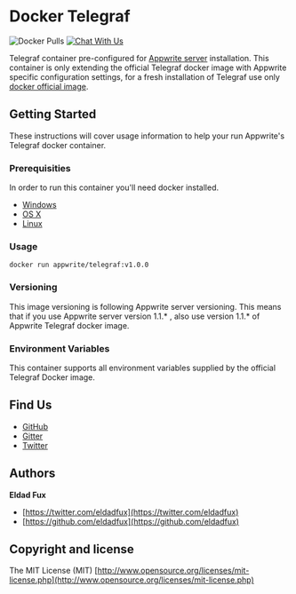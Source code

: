 # Docker Telegraf

![Docker Pulls](https://img.shields.io/docker/pulls/appwrite/telegraf.svg)
[![Chat With Us](https://img.shields.io/gitter/room/appwrite/community.svg)](https://gitter.im/appwrite/community?utm_source=share-link&utm_medium=link&utm_campaign=share-link)

Telegraf container pre-configured for [Appwrite server](https://appwrite.io) installation. This container is only extending the official Telegraf docker image with Appwrite specific configuration settings, for a fresh installation of Telegraf use only [docker official image](https://hub.docker.com/_/telegraf).

## Getting Started

These instructions will cover usage information to help your run Appwrite's Telegraf docker container.

### Prerequisities

In order to run this container you'll need docker installed.

* [Windows](https://docs.docker.com/windows/started)
* [OS X](https://docs.docker.com/mac/started/)
* [Linux](https://docs.docker.com/linux/started/)

### Usage

```shell
docker run appwrite/telegraf:v1.0.0
```

### Versioning

This image versioning is following Appwrite server versioning. This means that if you use Appwrite server version 1.1.* , also use version 1.1.* of Appwrite Telegraf docker image.

### Environment Variables

This container supports all environment variables supplied by the official Telegraf Docker image.

## Find Us

* [GitHub](https://github.com/appwrite)
* [Gitter](https://gitter.im/utopia-php/community?utm_source=share-link&utm_medium=link&utm_campaign=share-link)
* [Twitter](https://twitter.com/appwrite_io)

## Authors

**Eldad Fux**

+ [https://twitter.com/eldadfux](https://twitter.com/eldadfux)
+ [https://github.com/eldadfux](https://github.com/eldadfux)

## Copyright and license

The MIT License (MIT) [http://www.opensource.org/licenses/mit-license.php](http://www.opensource.org/licenses/mit-license.php)
